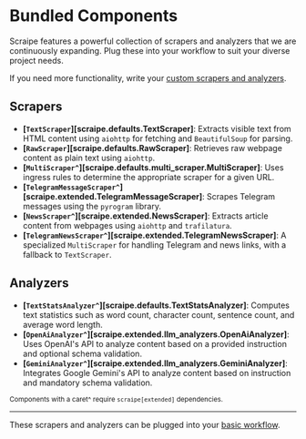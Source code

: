 # Bundled Components
Scraipe features a powerful collection of scrapers and analyzers that we are continuously expanding.
Plug these into your workflow to suit your diverse project needs.

If you need more functionality, write your [custom scrapers and analyzers](../advanced_usage/custom_components.md).


## Scrapers

- **[`TextScraper`][scraipe.defaults.TextScraper]**: Extracts visible text from HTML content using `aiohttp` for fetching and `BeautifulSoup` for parsing.
- **[`RawScraper`][scraipe.defaults.RawScraper]**: Retrieves raw webpage content as plain text using `aiohttp`.
- **[`MultiScraper^`][scraipe.defaults.multi_scraper.MultiScraper]**: Uses ingress rules to determine the appropriate scraper for a given URL.
- **[`TelegramMessageScraper^`][scraipe.extended.TelegramMessageScraper]**: Scrapes Telegram messages using the `pyrogram` library.
- **[`NewsScraper^`][scraipe.extended.NewsScraper]**: Extracts article content from webpages using `aiohttp` and `trafilatura`.
- **[`TelegramNewsScraper^`][scraipe.extended.TelegramNewsScraper]**: A specialized `MultiScraper` for handling Telegram and news links, with a fallback to `TextScraper`.

## Analyzers

- **[`TextStatsAnalyzer^`][scraipe.defaults.TextStatsAnalyzer]**: Computes text statistics such as word count, character count, sentence count, and average word length.
- **[`OpenAiAnalyzer^`][scraipe.extended.llm_analyzers.OpenAiAnalyzer]**: Uses OpenAI's API to analyze content based on a provided instruction and optional schema validation.
- **[`GeminiAnalyzer^`][scraipe.extended.llm_analyzers.GeminiAnalyzer]**: Integrates Google Gemini's API to analyze content based on instruction and mandatory schema validation. 

<sub>Components with a caret^ require `scraipe[extended]` dependencies.</sub>

---

These scrapers and analyzers can be plugged into your [basic workflow](./basic_workflow.md).
